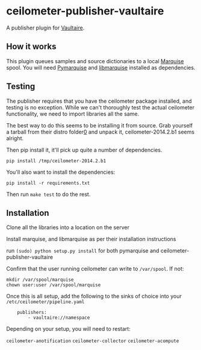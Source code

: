 ceilometer-publisher-vaultaire
==============================

A publisher plugin for [Vaultaire].

[Vaultaire]: https://github.com/anchor/vaultaire


How it works
------------

This plugin queues samples and source dictionaries to a local [Marquise] spool.
You will need [Pymarquise] and [libmarquise] installed as dependencies.

[Marquise]: https://github.com/anchor/marquise
[Pymarquise]: https://github.com/anchor/pymarquise
[libmarquise]: https://github.com/anchor/libmarquise


Testing
---

The publisher requires that you have the ceilometer package installed, and
testing is no exception. While we can't thoroughly test the actual ceilometer
functionality, we need to import libraries all the same.

The best way to do this seems to be installing it from source. Grab yourself a
tarball from their distro folder[0] and unpack it, ceilometer-2014.2.b1 seems
alright.

Then pip install it, it'll pick up quite a number of dependencies.

    pip install /tmp/ceilometer-2014.2.b1

You'll also want to install the dependencies:

    pip install -r requirements.txt

Then run `make test` to do the rest.

[0]: http://tarballs.openstack.org/ceilometer/


Installation
---


Clone all the libraries into a location on the server

Install marquise, and libmarquise as per their installation instructions

run `(sudo) python setup.py install` for both pymarquise and ceilometer-publisher-vaultaire

Confirm that the user running ceilometer can write to `/var/spool`. If not:

```
mkdir /var/spool/marquise
chown user:user /var/spool/marquise
```


Once this is all setup, add the following to the sinks of choice into your `/etc/ceilometer/pipeline.yaml`

```
    publishers:
        - vaultaire://namespace
```

Depending on your setup, you will need to restart:

`ceilometer-anotification`
`ceilometer-collector`
`ceilometer-acompute`

